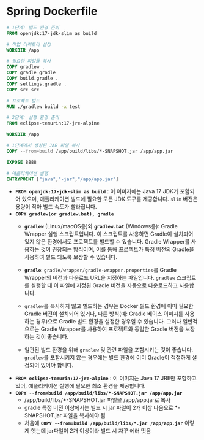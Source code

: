 # Spring Dockerfile

```dockerfile
# 1단계: 빌드 환경 준비
FROM openjdk:17-jdk-slim as build

# 작업 디렉토리 설정
WORKDIR /app

# 필요한 파일들 복사
COPY gradlew .
COPY gradle gradle
COPY build.gradle .
COPY settings.gradle .
COPY src src

# 프로젝트 빌드
RUN ./gradlew build -x test

# 2단계: 실행 환경 준비
FROM eclipse-temurin:17-jre-alpine

WORKDIR /app

# 1단계에서 생성된 JAR 파일 복사
COPY --from=build /app/build/libs/*-SNAPSHOT.jar /app/app.jar

EXPOSE 8888

# 애플리케이션 실행
ENTRYPOINT ["java","-jar","/app/app.jar"]
```

- **`FROM openjdk:17-jdk-slim as build`** : 이 이미지에는 Java 17 JDK가 포함되어 있으며, 애플리케이션 빌드에 필요한 모든 JDK 도구를 제공합니다. `slim` 버전은 용량이 작아 빌드 속도가 빨라집니다.
- **`COPY gradlew(or gradlew.bat), gradle`**
  - **`gradlew`** (Linux/macOS용)와 **`gradlew.bat`** (Windows용): Gradle Wrapper 실행 스크립트입니다. 이 스크립트를 사용하면 Gradle이 설치되어 있지 않은 환경에서도 프로젝트를 빌드할 수 있습니다. Gradle Wrapper를 사용하는 것이 권장되는 방식이며, 이를 통해 프로젝트가 특정 버전의 Gradle을 사용하여 빌드 되도록 보장할 수 있습니다.
  
  - **`gradle`**: `gradle/wrapper/gradle-wrapper.properties`를 Gradle Wrapper의 버전과 다운로드 URL을 지정하는 파일입니다. `gradlew` 스크립트를 실행할 때 이 파일에 지정된 Gradle 버전을 자동으로 다운로드하고 사용합니다.
  
  - `gradlew`를 복사하지 않고 빌드하는 경우는 Docker 빌드 환경에 이미 필요한 Gradle 버전이 설치되어 있거나, 다른 방식(예: Gradle 베이스 이미지를 사용하는 경우)으로 Gradle 빌드 환경을 설정한 경우일 수 있습니다. 그러나 일반적으로는 Gradle Wrapper를 사용하여 프로젝트와 동일한 Gradle 버전을 보장하는 것이 좋습니다.
  - 일관된 빌드 환경을 위해 `gradlew` 및 관련 파일을 포함시키는 것이 좋습니다. `gradlew`를 포함시키지 않는 경우에는 빌드 환경에 이미 Gradle이 적절하게 설정되어 있어야 합니다.
- **`FROM eclipse-temurin:17-jre-alpine`** : 이 이미지는 Java 17 JRE만 포함하고 있어, 애플리케이션 실행에 필요한 최소 환경을 제공합니다.
- **`COPY --from=build /app/build/libs/*-SNAPSHOT.jar /app/app.jar`**
  - /app/build/libs/*-SNAPSHOT.jar 파일을 /app/app.jar로 복사
  - gradle 특정 버전 이상에서는 빌드 시 jar 파일이 2개 이상 나옴으로 *-SNAPSHOT.jar 파일을 복사해야 됨
  - 처음에 **`COPY --from=build /app/build/libs/*.jar /app/app.jar`** 이렇게 햇는데 jar파일이 2개 이상이라 빌드 시 자꾸 에러 떳음